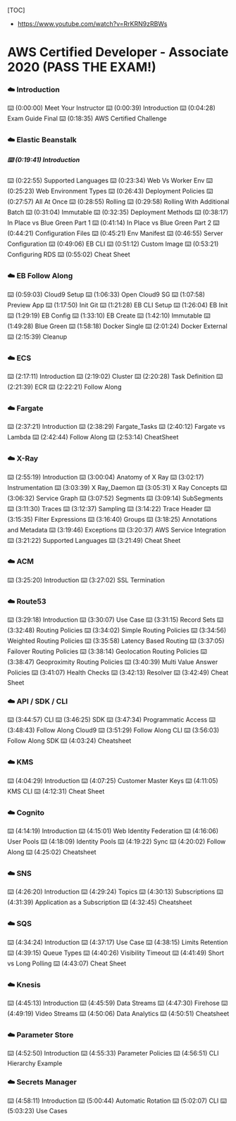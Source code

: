 [TOC]

- https://www.youtube.com/watch?v=RrKRN9zRBWs



# AWS Certified Developer - Associate 2020 (PASS THE EXAM!)

### ☁️ Introduction

⌨️ (0:00:00) Meet Your Instructor
⌨️ (0:00:39) Introduction
⌨️ (0:04:28) Exam Guide Final
⌨️ (0:18:35) AWS Certified Challenge

### ☁️ Elastic Beanstalk

##### ⌨️ (0:19:41) Introduction

⌨️ (0:22:55) Supported Languages
⌨️ (0:23:34) Web Vs Worker Env
⌨️ (0:25:23) Web Environment Types
⌨️ (0:26:43) Deployment Policies
⌨️ (0:27:57) All At Once
⌨️ (0:28:55) Rolling
⌨️ (0:29:58) Rolling With Additional Batch
⌨️ (0:31:04) Immutable
⌨️ (0:32:35) Deployment Methods
⌨️ (0:38:17) In Place vs Blue Green Part 1
⌨️ (0:41:14) In Place vs Blue Green Part 2
⌨️ (0:44:21) Configuration Files
⌨️ (0:45:21) Env Manifest
⌨️ (0:46:55) Server Configuration
⌨️ (0:49:06) EB CLI
⌨️ (0:51:12) Custom Image
⌨️ (0:53:21) Configuring RDS
⌨️ (0:55:02) Cheat Sheet

### ☁️ EB Follow Along

⌨️ (0:59:03) Cloud9 Setup
⌨️ (1:06:33) Open Cloud9 SG
⌨️ (1:07:58) Preview App
⌨️ (1:17:50) Init Git
⌨️ (1:21:28) EB CLI Setup
⌨️ (1:26:04) EB Init
⌨️ (1:29:19) EB Config
⌨️ (1:33:10) EB Create
⌨️ (1:42:10) Immutable
⌨️ (1:49:28) Blue Green
⌨️ (1:58:18) Docker Single
⌨️ (2:01:24) Docker External
⌨️ (2:15:39) Cleanup

### ☁️ ECS

⌨️ (2:17:11) Introduction
⌨️ (2:19:02) Cluster
⌨️ (2:20:28) Task Definition
⌨️ (2:21:39) ECR
⌨️ (2:22:21) Follow Along

### ☁️ Fargate

⌨️ (2:37:21) Introduction
⌨️ (2:38:29) Fargate_Tasks
⌨️ (2:40:12) Fargate vs Lambda
⌨️ (2:42:44) Follow Along
⌨️ (2:53:14) CheatSheet

### ☁️ X-Ray

⌨️ (2:55:19) Introduction
⌨️ (3:00:04) Anatomy of X Ray
⌨️ (3:02:17) Instrumentation
⌨️ (3:03:39) X Ray_Daemon
⌨️ (3:05:31) X Ray Concepts
⌨️ (3:06:32) Service Graph
⌨️ (3:07:52) Segments
⌨️ (3:09:14) SubSegments
⌨️ (3:11:30) Traces
⌨️ (3:12:37) Sampling
⌨️ (3:14:22) Trace Header
⌨️ (3:15:35) Filter Expressions
⌨️ (3:16:40) Groups
⌨️ (3:18:25) Annotations and Metadata
⌨️ (3:19:46) Exceptions
⌨️ (3:20:37) AWS Service Integration
⌨️ (3:21:22) Supported Languages
⌨️ (3:21:49) Cheat Sheet

### ☁️ ACM

⌨️ (3:25:20) Introduction
⌨️ (3:27:02) SSL Termination

### ☁️ Route53

⌨️ (3:29:18) Introduction
⌨️ (3:30:07) Use Case
⌨️ (3:31:15) Record Sets
⌨️ (3:32:48) Routing Policies
⌨️ (3:34:02) Simple Routing Policies
⌨️ (3:34:56) Weighted Routing Policies
⌨️ (3:35:58) Latency Based Routing
⌨️ (3:37:05) Failover Routing Policies
⌨️ (3:38:14) Geolocation Routing Policies
⌨️ (3:38:47) Geoproximity Routing Policies
⌨️ (3:40:39) Multi Value Answer Policies
⌨️ (3:41:07) Health Checks
⌨️ (3:42:13) Resolver
⌨️ (3:42:49) Cheat Sheet

### ☁️ API / SDK / CLI

⌨️ (3:44:57) CLI
⌨️ (3:46:25) SDK
⌨️ (3:47:34) Programmatic Access
⌨️ (3:48:43) Follow Along Cloud9
⌨️ (3:51:29) Follow Along CLI
⌨️ (3:56:03) Follow Along SDK
⌨️ (4:03:24) Cheatsheet

### ☁️ KMS

⌨️ (4:04:29) Introduction
⌨️ (4:07:25) Customer Master Keys
⌨️ (4:11:05) KMS CLI
⌨️ (4:12:31) Cheat Sheet

### ☁️ Cognito

⌨️ (4:14:19) Introduction
⌨️ (4:15:01) Web Identity Federation
⌨️ (4:16:06) User Pools
⌨️ (4:18:09) Identity Pools
⌨️ (4:19:22) Sync
⌨️ (4:20:02) Follow Along
⌨️ (4:25:02) Cheatsheet

### ☁️ SNS

⌨️ (4:26:20) Introduction
⌨️ (4:29:24) Topics
⌨️ (4:30:13) Subscriptions
⌨️ (4:31:39) Application as a Subscription
⌨️ (4:32:45) Cheatsheet

### ☁️ SQS

⌨️ (4:34:24) Introduction
⌨️ (4:37:17) Use Case
⌨️ (4:38:15) Limits Retention
⌨️ (4:39:15) Queue Types
⌨️ (4:40:26) Visibility Timeout
⌨️ (4:41:49) Short vs Long Polling
⌨️ (4:43:07) Cheat Sheet

### ☁️ Knesis

⌨️ (4:45:13) Introduction
⌨️ (4:45:59) Data Streams
⌨️ (4:47:30) Firehose
⌨️ (4:49:19) Video Streams
⌨️ (4:50:06) Data Analytics
⌨️ (4:50:51) Cheatsheet

### ☁️ Parameter Store

⌨️ (4:52:50) Introduction
⌨️ (4:55:33) Parameter Policies
⌨️ (4:56:51) CLI Hierarchy Example

### ☁️ Secrets Manager

⌨️ (4:58:11) Introduction
⌨️ (5:00:44) Automatic Rotation
⌨️ (5:02:07) CLI
⌨️ (5:03:23) Use Cases